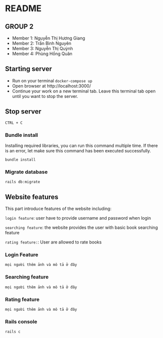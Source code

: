# README

## GROUP 2

- Member 1: Nguyễn Thị Hương Giang
- Member 2: Trần Bình Nguyên
- Member 3: Nguyễn Thị Quỳnh
- Member 4: Phùng Hồng Quân

## Starting server

- Run on your terminal `docker-compose up`
- Open browser at http://localhost:3000/
- Continue your work on a new terminal tab. Leave this terminal tab open until you want to stop the server.

## Stop server

`CTRL + C`

### Bundle install
Installing required libraries, you can run this command multiple time. If there is an error, let make sure this command has been executed successfully.

`bundle install`

### Migrate database

`rails db:migrate`

## Website features
This part introduce features of the website including:

`login feature`: user have to provide username and password when login

`searching feature`: the website provides the user with basic book searching feature

`rating feature:`: User are allowed to rate books

### Login Feature

`mọi người thêm ảnh và mô tả ở đây`

### Searching feature

`mọi người thêm ảnh và mô tả ở đây`

### Rating feature

`mọi người thêm ảnh và mô tả ở đây`




### Rails console

`rails c`

